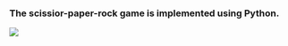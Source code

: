 <h3>The scissior-paper-rock game is implemented using Python.</h3>
<img src ="https://www.filepicker.io/api/file/BFMMlbcQvml9HSqXcvNp" />
